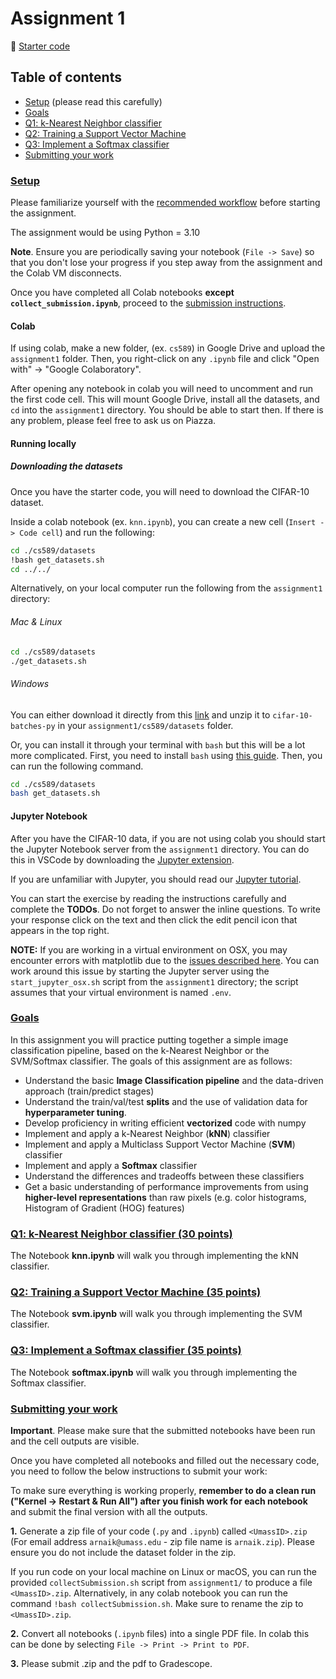 # Assignment 1
📁 [Starter code](/pages/assignments/lib/assignment1_cs589.zip)

## Table of contents
- [Setup](#setup) (please read this carefully)
- [Goals](#goals)
- [Q1: k-Nearest Neighbor classifier](#q1-k-nearest-neighbor-classifier-30-points)
- [Q2: Training a Support Vector Machine](#q2-training-a-support-vector-machine-35-points)
- [Q3: Implement a Softmax classifier](#q3-implement-a-softmax-classifier-35-points)
- [Submitting your work](#submitting-your-work)


### [Setup](#setup)

Please familiarize yourself with the [recommended workflow](/pages/notes/doc/setup-instructions.html) before starting the assignment. 

The assignment would be using Python = 3.10

**Note**. Ensure you are periodically saving your notebook (`File -> Save`) so that you don't lose your progress if you step away from the assignment and the Colab VM disconnects.

Once you have completed all Colab notebooks **except `collect_submission.ipynb`**, proceed to the [submission instructions](#submitting-your-work).

#### Colab
If using colab, make a new folder, (ex. `cs589`) in Google Drive and upload the `assignment1` folder. Then, you right-click on any `.ipynb` file and click "Open with" → "Google Colaboratory".

After opening any notebook in colab you will need to uncomment and run the first code cell. This will mount Google Drive, install all the datasets, and `cd` into the `assignment1` directory. You should be able to start then. If there is any problem, please feel free to ask us on Piazza.


#### Running locally

##### Downloading the datasets
Once you have the starter code, you will need to download the CIFAR-10 dataset.

Inside a colab notebook (ex. `knn.ipynb`), you can create a new cell (`Insert -> Code cell`) and run the following:

```bash
cd ./cs589/datasets
!bash get_datasets.sh
cd ../../
```

Alternatively, on your local computer run the following from the `assignment1` directory:

###### Mac & Linux
```bash
cd ./cs589/datasets
./get_datasets.sh
```

###### Windows

You can either download it directly from this [link](http://www.cs.toronto.edu/~kriz/cifar-10-python.tar.gz) and unzip it to `cifar-10-batches-py` in your `assignment1/cs589/datasets` folder.

Or, you can install it through your terminal with `bash` but this will be a lot more complicated. First, you need to install `bash` using [this guide](https://hackernoon.com/how-to-install-bash-on-windows-10-lqb73yj3). Then, you can run the following command.

```bash
cd ./cs589/datasets
bash get_datasets.sh
```

#### Jupyter Notebook
After you have the CIFAR-10 data, if you are not using colab you should start the Jupyter Notebook server from the
`assignment1` directory. You can do this in VSCode by downloading the [Jupyter extension](https://marketplace.visualstudio.com/items?itemName=ms-toolsai.jupyter). 

If you are unfamiliar with Jupyter, you should read our
[Jupyter tutorial](/pages/notes/doc/jupyter-tutorial.html).

You can start the exercise by reading the instructions carefully and complete the **TODOs**. Do not forget to answer the inline questions. To write your response click on the text and then click the edit pencil icon that appears in the top right.

**NOTE:** If you are working in a virtual environment on OSX, you may encounter
errors with matplotlib due to the [issues described here](http://matplotlib.org/faq/virtualenv_faq.html). You can work around this issue by starting the Jupyter server using the `start_jupyter_osx.sh` script from the `assignment1` directory; the script assumes that your virtual environment is named `.env`.

### [Goals](#goals)

In this assignment you will practice putting together a simple image classification pipeline, based on the k-Nearest Neighbor or the SVM/Softmax classifier. The goals of this assignment are as follows:

- Understand the basic **Image Classification pipeline** and the data-driven approach (train/predict stages)
- Understand the train/val/test **splits** and the use of validation data for **hyperparameter tuning**.
- Develop proficiency in writing efficient **vectorized** code with numpy
- Implement and apply a k-Nearest Neighbor (**kNN**) classifier
- Implement and apply a Multiclass Support Vector Machine (**SVM**) classifier
- Implement and apply a **Softmax** classifier
- Understand the differences and tradeoffs between these classifiers
- Get a basic understanding of performance improvements from using **higher-level representations** than raw pixels (e.g. color histograms, Histogram of Gradient (HOG) features)

### [Q1: k-Nearest Neighbor classifier (30 points)](#q1-k-nearest-neighbor-classifier-30-points)

The Notebook **knn.ipynb** will walk you through implementing the kNN classifier.

### [Q2: Training a Support Vector Machine (35 points)](#q2-training-a-support-vector-machine-35-points)

The Notebook **svm.ipynb** will walk you through implementing the SVM classifier.

### [Q3: Implement a Softmax classifier (35 points)](#q3-implement-a-softmax-classifier-35-points)

The Notebook **softmax.ipynb** will walk you through implementing the Softmax classifier.

### [Submitting your work](#submitting-your-work)

**Important**. Please make sure that the submitted notebooks have been run and the cell outputs are visible.

Once you have completed all notebooks and filled out the necessary code, you need to follow the below instructions to submit your work:

To make sure everything is working properly, **remember to do a clean run ("Kernel -> Restart & Run All") after you finish work for each notebook** and submit the final version with all the outputs. 

**1.** Generate a zip file of your code (`.py` and `.ipynb`) called `<UmassID>.zip` (For email address `arnaik@umass.edu` - zip file name is `arnaik.zip`). Please ensure you do not include the dataset folder in the zip.

If you run code on your local machine on Linux or macOS,  you can run the provided `collectSubmission.sh` script from `assignment1/` to produce a file `<UmassID>.zip`. Alternatively, in any colab notebook you can run the command `!bash collectSubmission.sh`. Make sure to rename the zip to `<UmassID>.zip`.

**2.** Convert all notebooks (`.ipynb` files) into a single PDF file. In colab this can be done by selecting `File -> Print -> Print to PDF`.

**3.** Please submit <UmassID>.zip and the pdf to Gradescope.